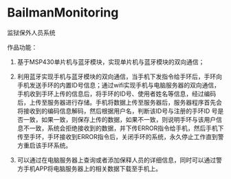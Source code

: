 # BailmanMonitoring
监狱保外人员系统

作品功能：

1. 基于MSP430单片机与蓝牙模块，实现单片机与蓝牙模块的双向通信；

2. 利用蓝牙实现手机与蓝牙模块的双向通信，当手机下发指令给手环后，手环向手机发送手环的内置ID号信息；通过wifi实现手机与电脑服务器的双向通信，手机收到手环上传的信息后，将手环的ID号、使用者姓名等信息，经过编码后，上传至服务器进行存储。手机将数据上传至服务器后，服务器程序首先会将接收到的编码信息解码，然后根据用户名，判断该ID号与注册的手环ID 号是否一致，如果一致，则保存上传的数据，如果不一致，则说明手环与该用户信息不一致，系统会拒绝接收到的数据，并下传ERROR指令给手机，然后手机下传至手环，手环接收到ERROR指令后，关闭手环的系统，永久停止工作直到警方重启该手环系统。

3. 可以通过在电脑服务器上查询或者添加保释人员的详细信息，同时可以通过警方手机APP将电脑服务器上的相关数据下载至手机上。

